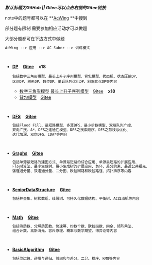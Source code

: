 ***默认标题为GitHub  || Gitee可以点击右侧的Gitee链接***

   

note中的题号都可以在 **<a target="_blank" href="https://www.acwing.com/problem/">AcWing</a> **中搜到

部分题有限制 需要参加相应活动才可以做题

大部分题都可在下边方式中做题

```markdown
AcWing --> 应用 --> AC Saber --> 训练模式 
```

​        

* **[DP](https://github.com/LYNBZ1018/algorithm/tree/master/11AcWing_AlgorithmImprovement/DP)**&nbsp;&nbsp;&nbsp;&nbsp;**[Gitee](https://gitee.com/lynbz1018/algorithm/tree/master/11AcWing_AlgorithmImprovement/000DP)** &nbsp;&nbsp;&nbsp;**x18**
  
  ```
  包括数字三角形模型、最长上升子序列模型、背包模型、状态机、状态压缩DP、
  区间DP、树形DP、数位DP、单调队列优化DP、斜率优化DP等内容
  ```
  
  * [数字三角形模型](https://github.com/LYNBZ1018/algorithm/blob/master/11AcWing_AlgorithmImprovement/DP/000_%E6%95%B0%E5%AD%97%E4%B8%89%E8%A7%92%E5%9E%8B%E6%A8%A1%E5%9E%8B%20LIS%20LCS.md)   [最长上升子序列模型](https://github.com/LYNBZ1018/algorithm/blob/master/11AcWing_AlgorithmImprovement/DP/000_%E6%95%B0%E5%AD%97%E4%B8%89%E8%A7%92%E5%9E%8B%E6%A8%A1%E5%9E%8B%20LIS%20LCS.md)**&nbsp;&nbsp;&nbsp;&nbsp;**[Gitee](https://gitee.com/lynbz1018/algorithm/blob/master/11AcWing_AlgorithmImprovement/000DP/000_%E6%95%B0%E5%AD%97%E4%B8%89%E8%A7%92%E5%9E%8B%E6%A8%A1%E5%9E%8B%20LIS%20LCS.md) &nbsp;&nbsp;&nbsp;**x18**
  * [背包模型](https://github.com/LYNBZ1018/algorithm/blob/master/11AcWing_AlgorithmImprovement/DP/001_%E8%83%8C%E5%8C%85%E6%A8%A1%E5%9E%8B.md)**&nbsp;&nbsp;&nbsp;&nbsp;**[Gitee](https://gitee.com/lynbz1018/algorithm/blob/master/11AcWing_AlgorithmImprovement/000DP/001_%E8%83%8C%E5%8C%85%E6%A8%A1%E5%9E%8B.md)

​     

* **[DFS](https://github.com/LYNBZ1018/algorithm/tree/master/11AcWing_AlgorithmImprovement/001DFS)**&nbsp;&nbsp;&nbsp;&nbsp;**[Gitee](https://gitee.com/lynbz1018/algorithm/tree/master/11AcWing_AlgorithmImprovement/001DFS)**

  ```markdown
  包括Flood Fill、最短路模型、多源BFS、最小步数模型、双端队列广搜、
  双向广搜、A*、DFS之连通性模型、DFS之搜索顺序、DFS之剪枝与优化、
  迭代加深、双向DFS、IDA*等内容
  ```

​       

* **[Graphs](https://github.com/LYNBZ1018/algorithm/tree/master/11AcWing_AlgorithmImprovement/010Graphs)**&nbsp;&nbsp;&nbsp;&nbsp;**[Gitee](https://gitee.com/lynbz1018/algorithm/tree/master/11AcWing_AlgorithmImprovement/010Graphs)**

  ```markdown
  包括单源最短路的建图方式、单源最短路的综合应用、单源最短路的扩展应用、
  Floyd算法、最小生成树、最小生成树的扩展应用、负环、差分约束、最近公共祖先、
  强连通分量、双连通分量、二分图、欧拉回路和欧拉路径、拓扑排序等内容
  ```

​      

* **[SeniorDataStructure](https://github.com/LYNBZ1018/algorithm/tree/master/11AcWing_AlgorithmImprovement/011SeniorDataStructure)**&nbsp;&nbsp;&nbsp;&nbsp;**[Gitee](https://gitee.com/lynbz1018/algorithm/tree/master/11AcWing_AlgorithmImprovement/011SeniorDataStructure)**

  ```markdown
  包括并查集、树状数组、线段树、可持久化数据结构、平衡树、AC自动机等内容
  ```

​     

* **[Math](https://github.com/LYNBZ1018/algorithm/tree/master/11AcWing_AlgorithmImprovement/100Math)**&nbsp;&nbsp;&nbsp;&nbsp;**[Gitee](https://gitee.com/lynbz1018/algorithm/tree/master/11AcWing_AlgorithmImprovement/100Math)**

  ```markdown
  包括筛质数、分解质因数、快速幂、约数个数、欧拉函数、同余、矩阵乘法、
  组合计数、高斯消元、容斥原理、概率与数学期望、博弈论等内容
  ```

​      

* **[BasicAlgorithm](https://github.com/LYNBZ1018/algorithm/tree/master/11AcWing_AlgorithmImprovement/101BasicAlgorithm)**&nbsp;&nbsp;&nbsp;&nbsp;**[Gitee](https://gitee.com/lynbz1018/algorithm/tree/master/11AcWing_AlgorithmImprovement/101BasicAlgorithm)**

  ```markdown
  包括位运算、递推与递归、前缀和与差分、二分、排序、RMQ等内容
  ```
